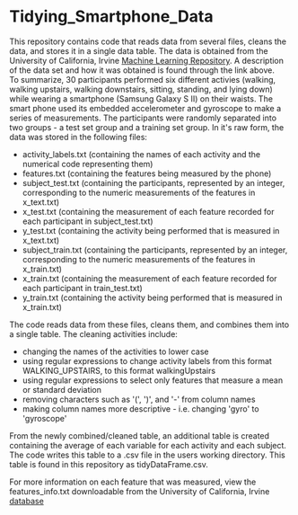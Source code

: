 # Tidying_Smartphone_Data

This repository contains code that reads data from several files, cleans the data, and stores it in a single data table. 
The data is obtained from the University of California, Irvine [Machine Learning Repository](http://archive.ics.uci.edu/ml/datasets/Human+Activity+Recognition+Using+Smartphones). 
A description of the data set and how it was obtained is found through the link above.  
To summarize, 30 participants performed six different activies (walking, walking upstairs, walking downstairs, sitting, standing, and lying down) while wearing a smartphone (Samsung Galaxy S II) on their waists. The smart phone used its embedded accelerometer and gyroscope to make a series of measurements. The participants were randomly separated into two groups - a test set group and a training set group. In it's raw form, the data was stored in the following files: 
* activity_labels.txt (containing the names of each activity and the numerical code representing them)
* features.txt (containing the features being measured by the phone)
* subject_test.txt (containing the participants, represented by an integer, corresponding to the numeric measurements of the features in x_text.txt) 
* x_test.txt (containing the measurement of each feature recorded for each participant in subject_test.txt) 
* y_test.txt (containing the activity being performed that is measured in x_text.txt)
* subject_train.txt (containing the participants, represented by an integer, corresponding to the numeric measurements of the features in x_train.txt)
* x_train.txt (containing the measurement of each feature recorded for each participant in train_test.txt) 
* y_train.txt (containing the activity being performed that is measured in x_train.txt)  


The code reads data from these files, cleans them, and combines them into a single table. The cleaning activities include: 
* changing the names of the activities to lower case 
* using regular expressions to change activity labels from this format WALKING_UPSTAIRS, to this format walkingUpstairs 
* using regular expressions to select only features that measure a mean or standard deviation 
* removing characters such as '(', ')', and '-' from column names 
* making column names more descriptive - i.e. changing 'gyro' to 'gyroscope'  

From the newly combined/cleaned table, an additional table is created containing the average of each variable for each activity and each subject. The code writes this table to a .csv file in the users working directory. This table is found in this repository as tidyDataFrame.csv.  

For more information on each feature that was measured, view the features_info.txt downloadable from the University of California, Irvine [database](http://archive.ics.uci.edu/ml/machine-learning-databases/00240/)

